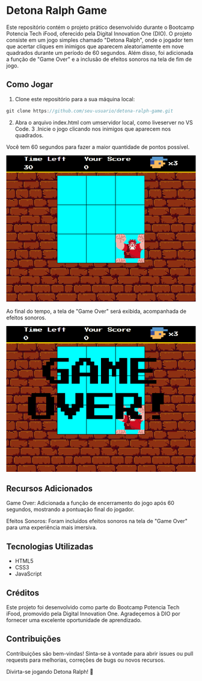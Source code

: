# Detona Ralph Game

Este repositório contém o projeto prático desenvolvido durante o Bootcamp Potencia Tech iFood, oferecido pela Digital Innovation One (DIO). O projeto consiste em um jogo simples chamado "Detona Ralph", onde o jogador tem que acertar cliques em inimigos que aparecem aleatoriamente em nove quadrados durante um período de 60 segundos. Além disso, foi adicionada a função de "Game Over" e a inclusão de efeitos sonoros na tela de fim de jogo.

## Como Jogar
1. Clone este repositório para a sua máquina local:

~~~javascript
git clone https://github.com/seu-usuario/detona-ralph-game.git
~~~

2. Abra o arquivo index.html com umservidor local, como liveserver no VS Code.
3 .Inicie o jogo clicando nos inimigos que aparecem nos quadrados.

Você tem 60 segundos para fazer a maior quantidade de pontos possível.

![Alt text](./src/images/playing.png)

Ao final do tempo, a tela de "Game Over" será exibida, acompanhada de efeitos sonoros.

![Alt text](./src/images/game-over.png) 

## Recursos Adicionados
Game Over: Adicionada a função de encerramento do jogo após 60 segundos, mostrando a pontuação final do jogador.

Efeitos Sonoros: Foram incluídos efeitos sonoros na tela de "Game Over" para uma experiência mais imersiva.

## Tecnologias Utilizadas
* HTML5
* CSS3
* JavaScript

## Créditos
Este projeto foi desenvolvido como parte do Bootcamp Potencia Tech iFood, promovido pela Digital Innovation One. Agradeçemos à DIO por fornecer uma excelente oportunidade de aprendizado.

## Contribuições
Contribuições são bem-vindas! Sinta-se à vontade para abrir issues ou pull requests para melhorias, correções de bugs ou novos recursos.


Divirta-se jogando Detona Ralph! 🚀


